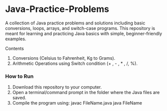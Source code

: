 # Java-Practice-Problems
A collection of Java practice problems and solutions including basic conversions, loops, arrays, and switch-case programs.
This repository is meant for learning and practicing Java basics with simple, beginner-friendly examples.

Contents
1. Conversions (Celsius to Fahrenheit, Kg to Grams).
2. Arithmetic Operations using Switch condition (+ , - , * , /, %).





### How to Run 

1. Download this repository to your computer.  
2. Open a terminal/command prompt in the folder where the Java files are saved.  
3. Compile the program using:
    javac FileName.java
    java FileName

